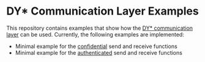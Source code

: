 # DY* Communication Layer Examples

This repository contains examples that show how
the [DY* communication
layer](https://github.com/REPROSEC/dolev-yao-star-extrinsic/tree/feature/communication-layer/src/lib/communication)
can be used. Currently, the following examples are
implemented:

- Minimal example for the
  [confidential](src/single_conf_message/)
  send and receive functions
- Minimal example for the
  [authenticated](src/single_auth_message/)
  send and receive functions
